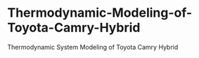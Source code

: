 # Thermodynamic-Modeling-of-Toyota-Camry-Hybrid
Thermodynamic System Modeling of Toyota Camry Hybrid
